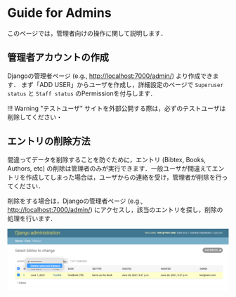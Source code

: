 # Guide for Admins

このページでは，管理者向けの操作に関して説明します．

## 管理者アカウントの作成

Djangoの管理者ページ (e.g., [http://localhost:7000/admin/](http://localhost:7000/admin/)) より作成できます．
まず「ADD USER」からユーザを作成し，詳細設定のページで `Superuser status` と `Staff status` のPermissionを付与します．

!!! Warning "テストユーザ"
    サイトを外部公開する際は，必ずのテストユーザは削除してください・

## エントリの削除方法

間違ってデータを削除することを防ぐために，エントリ (Bibtex, Books, Authors, etc) の削除は管理者のみが実行できます．一般ユーザが間違えてエントリを作成してしまった場合は，ユーザからの連絡を受け，管理者が削除を行ってください．

削除をする場合は，Djangoの管理者ページ (e.g., [http://localhost:7000/admin/](http://localhost:7000/admin/)) にアクセスし，該当のエントリを探し，削除の処理を行います．

![DeleteBibtex](./figs/admin/delete_bibtex.png)
